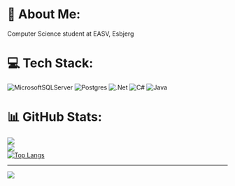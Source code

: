 # 💫 About Me:
Computer Science student at EASV, Esbjerg


# 💻 Tech Stack:
![MicrosoftSQLServer](https://img.shields.io/badge/Microsoft%20SQL%20Server-CC2927?style=for-the-badge&logo=microsoft%20sql%20server&logoColor=white) 	![Postgres](https://img.shields.io/badge/postgres-%23316192.svg?style=for-the-badge&logo=postgresql&logoColor=white) 
![.Net](https://img.shields.io/badge/.NET-5C2D91?style=for-the-badge&logo=.net&logoColor=white)	![C#](https://img.shields.io/badge/c%23-%23239120.svg?style=for-the-badge&logo=c-sharp&logoColor=white) ![Java](https://img.shields.io/badge/java-%23ED8B00.svg?style=for-the-badge&logo=openjdk&logoColor=white) 
# 📊 GitHub Stats:
![](https://github-readme-stats.vercel.app/api?username=mariaruth1&theme=buefy&hide_border=false&include_all_commits=false&count_private=true)<br/>
![](https://github-readme-streak-stats.herokuapp.com/?user=mariaruth1&theme=buefy&hide_border=false)<br/>
[![Top Langs](https://github-readme-stats-ifvb7odxz-mariaruth1.vercel.app/api/top-langs/?username=juuwel&theme=buefy&hide_border=false&layout=compact&include_all_commits=true&count_private=true)](https://github.com/anuraghazra/github-readme-stats)

---
[![](https://visitcount.itsvg.in/api?id=mariaruth1&icon=5&color=6)](https://visitcount.itsvg.in)
